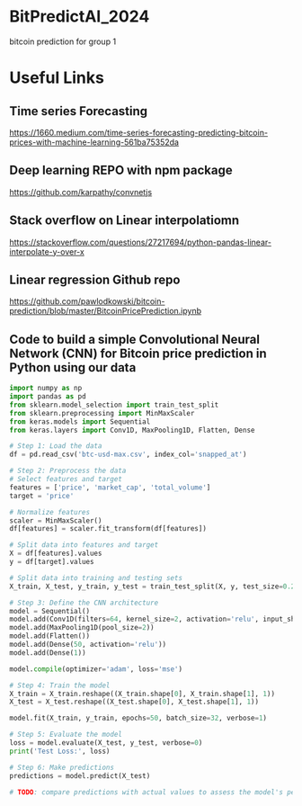 # BitPredictAI_2024
bitcoin prediction for group 1

# Useful Links

## Time series Forecasting
https://1660.medium.com/time-series-forecasting-predicting-bitcoin-prices-with-machine-learning-561ba75352da

## Deep learning REPO with npm package
https://github.com/karpathy/convnetjs

## Stack overflow on Linear interpolatiomn
https://stackoverflow.com/questions/27217694/python-pandas-linear-interpolate-y-over-x

## Linear regression Github repo
https://github.com/pawlodkowski/bitcoin-prediction/blob/master/BitcoinPricePrediction.ipynb

## Code to build a simple Convolutional Neural Network (CNN) for Bitcoin price prediction in Python using our data
```python
import numpy as np
import pandas as pd
from sklearn.model_selection import train_test_split
from sklearn.preprocessing import MinMaxScaler
from keras.models import Sequential
from keras.layers import Conv1D, MaxPooling1D, Flatten, Dense

# Step 1: Load the data
df = pd.read_csv('btc-usd-max.csv', index_col='snapped_at')

# Step 2: Preprocess the data
# Select features and target
features = ['price', 'market_cap', 'total_volume']
target = 'price'

# Normalize features
scaler = MinMaxScaler()
df[features] = scaler.fit_transform(df[features])

# Split data into features and target
X = df[features].values
y = df[target].values

# Split data into training and testing sets
X_train, X_test, y_train, y_test = train_test_split(X, y, test_size=0.2, random_state=42)

# Step 3: Define the CNN architecture
model = Sequential()
model.add(Conv1D(filters=64, kernel_size=2, activation='relu', input_shape=(X_train.shape[1], 1)))
model.add(MaxPooling1D(pool_size=2))
model.add(Flatten())
model.add(Dense(50, activation='relu'))
model.add(Dense(1))

model.compile(optimizer='adam', loss='mse')

# Step 4: Train the model
X_train = X_train.reshape((X_train.shape[0], X_train.shape[1], 1))
X_test = X_test.reshape((X_test.shape[0], X_test.shape[1], 1))

model.fit(X_train, y_train, epochs=50, batch_size=32, verbose=1)

# Step 5: Evaluate the model
loss = model.evaluate(X_test, y_test, verbose=0)
print('Test Loss:', loss)

# Step 6: Make predictions
predictions = model.predict(X_test)

# TODO: compare predictions with actual values to assess the model's performance.

```
